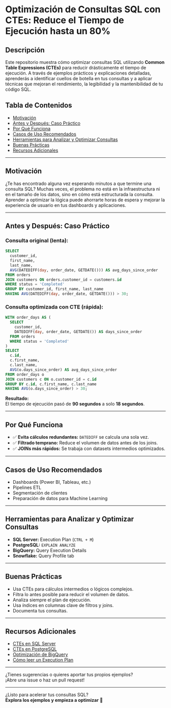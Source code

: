 # Optimización de Consultas SQL con CTEs: Reduce el Tiempo de Ejecución hasta un 80%

## Descripción

Este repositorio muestra cómo optimizar consultas SQL utilizando **Common Table Expressions (CTEs)** para reducir drásticamente el tiempo de ejecución. A través de ejemplos prácticos y explicaciones detalladas, aprenderás a identificar cuellos de botella en tus consultas y a aplicar técnicas que mejoran el rendimiento, la legibilidad y la mantenibilidad de tu código SQL.

## Tabla de Contenidos

- [Motivación](#motivación)
- [Antes y Después: Caso Práctico](#antes-y-después-caso-práctico)
- [Por Qué Funciona](#por-qué-funciona)
- [Casos de Uso Recomendados](#casos-de-uso-recomendados)
- [Herramientas para Analizar y Optimizar Consultas](#herramientas-para-analizar-y-optimizar-consultas)
- [Buenas Prácticas](#buenas-prácticas)
- [Recursos Adicionales](#recursos-adicionales)

---

## Motivación

¿Te has encontrado alguna vez esperando minutos a que termine una consulta SQL? Muchas veces, el problema no está en la infraestructura ni en el tamaño de los datos, sino en cómo está estructurada la consulta. Aprender a optimizar la lógica puede ahorrarte horas de espera y mejorar la experiencia de usuario en tus dashboards y aplicaciones.

---

## Antes y Después: Caso Práctico

### Consulta original (lenta):

```sql
SELECT
  customer_id,
  first_name,
  last_name,
  AVG(DATEDIFF(day, order_date, GETDATE())) AS avg_days_since_order
FROM orders
JOIN customers ON orders.customer_id = customers.id
WHERE status = 'Completed'
GROUP BY customer_id, first_name, last_name
HAVING AVG(DATEDIFF(day, order_date, GETDATE())) > 30;
```

### Consulta optimizada con CTE (rápida):

```sql
WITH order_days AS (
  SELECT
    customer_id,
    DATEDIFF(day, order_date, GETDATE()) AS days_since_order
  FROM orders
  WHERE status = 'Completed'
)
SELECT
  c.id,
  c.first_name,
  c.last_name,
  AVG(o.days_since_order) AS avg_days_since_order
FROM order_days o
JOIN customers c ON o.customer_id = c.id
GROUP BY c.id, c.first_name, c.last_name
HAVING AVG(o.days_since_order) > 30;
```

**Resultado:**  
El tiempo de ejecución pasó de **90 segundos** a solo **18 segundos**.

---

## Por Qué Funciona

- ✅ **Evita cálculos redundantes:** `DATEDIFF` se calcula una sola vez.
- ✅ **Filtrado temprano:** Reduce el volumen de datos antes de los joins.
- ✅ **JOINs más rápidos:** Se trabaja con datasets intermedios optimizados.

---

## Casos de Uso Recomendados

- Dashboards (Power BI, Tableau, etc.)
- Pipelines ETL
- Segmentación de clientes
- Preparación de datos para Machine Learning

---

## Herramientas para Analizar y Optimizar Consultas

- **SQL Server:** Execution Plan (`CTRL + M`)
- **PostgreSQL:** `EXPLAIN ANALYZE`
- **BigQuery:** Query Execution Details
- **Snowflake:** Query Profile tab

---

## Buenas Prácticas

- Usa CTEs para cálculos intermedios o lógicos complejos.
- Filtra lo antes posible para reducir el volumen de datos.
- Analiza siempre el plan de ejecución.
- Usa índices en columnas clave de filtros y joins.
- Documenta tus consultas.

---

## Recursos Adicionales

- [CTEs en SQL Server](https://learn.microsoft.com/es-es/sql/t-sql/queries/with-common-table-expression-transact-sql)
- [CTEs en PostgreSQL](https://www.postgresql.org/docs/current/queries-with.html)
- [Optimización de BigQuery](https://cloud.google.com/bigquery/query-optimization)
- [Cómo leer un Execution Plan](https://www.sqlshack.com/how-to-read-sql-server-execution-plans/)

---

¿Tienes sugerencias o quieres aportar tus propios ejemplos?  
¡Abre una issue o haz un pull request!

---

¿Listo para acelerar tus consultas SQL?  
**Explora los ejemplos y empieza a optimizar** 🚀

